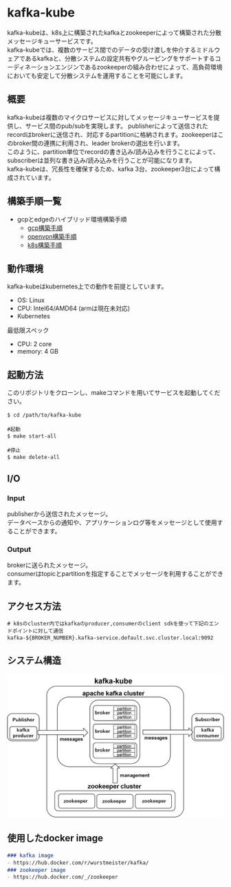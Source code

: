 # kafka-kube
kafka-kubeは、k8s上に構築されたkafkaとzookeeperによって構築された分散メッセージキューサービスです。   
kafka-kubeでは、複数のサービス間でのデータの受け渡しを仲介するミドルウェアであるkafkaと、分散システムの設定共有やグルーピングをサポートするコーディネーションエンジンであるzookeeperの組み合わせによって、高負荷環境においても安定して分散システムを運用することを可能にします。

## 概要
kafka-kubeは複数のマイクロサービスに対してメッセージキューサービスを提供し、サービス間のpub/subを実現します。
publisherによって送信されたrecordはbrokerに送信され、対応するpartitionに格納されます。zookeeperはこのbroker間の連携に利用され、leader brokerの選出を行います。  
このように、partition単位でrecordの書き込み/読み込みを行うことによって、subscriberは並列な書き込み/読み込みを行うことが可能になります。  
kafka-kubeは、冗長性を確保するため、kafka 3台、zookeeper3台によって構成されています。

## 構築手順一覧
-  gcpとedgeのハイブリッド環境構築手順
    - [gcp構築手順](documents/gcp.md)
    - [openvpn構築手順](documents/openvpn.md)
    - [k8s構築手順](documents/buildk8s.md)

## 動作環境
kafka-kubeはkubernetes上での動作を前提としています。
* OS: Linux
* CPU: Intel64/AMD64 (armは現在未対応)
* Kubernetes

最低限スペック
* CPU: 2 core
* memory: 4 GB


## 起動方法
このリポジトリをクローンし、makeコマンドを用いてサービスを起動してください。

```shell
$ cd /path/to/kafka-kube

#起動
$ make start-all

#停止
$ make delete-all
```

## I/O
### Input
publisherから送信されたメッセージ。   
データベースからの通知や、アプリケーションログ等をメッセージとして使用することができます。

### Output
brokerに送られたメッセージ。   
consumerはtopicとpartitionを指定することでメッセージを利用することができます。


## アクセス方法

```shell
# k8sのcluster内ではkafkaのproducer,consumerのclient sdkを使って下記のエンドポイントに対して通信
kafka-${BROKER_NUMBER}.kafka-service.default.svc.cluster.local:9092
```
## システム構造
![System Configuration](documents/images/0.jpg)

## 使用したdocker image

```markdown
### kafka image
- https://hub.docker.com/r/wurstmeister/kafka/
### zookeeper image
- https://hub.docker.com/_/zookeeper
```

